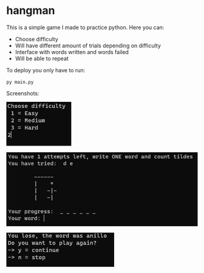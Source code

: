# hangman
This is a simple game I made to practice python. Here you can:

- Choose difficulty
- Will have different amount of trials depending on difficulty
- Interface with words written and words failed
- Will be able to repeat

To deploy you only have to run:
```
py main.py
```

Screenshots:

![screen when you start the game](https://github.com/carepollo/hangman/blob/master/images/Screenshot%202021-09-27%20203310.png)

![screen on walkthrough](https://github.com/carepollo/hangman/blob/master/images/Screenshot%202021-09-27%20203327.png)

![screen when you finish the game](https://github.com/carepollo/hangman/blob/master/images/Screenshot%202021-09-27%20203345.png)
